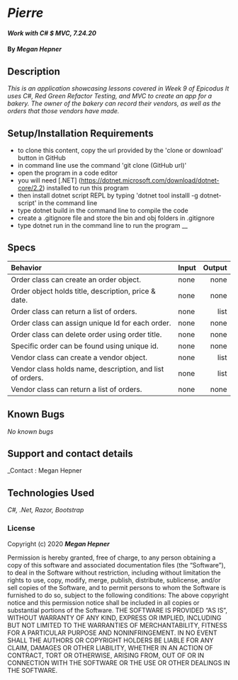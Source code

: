# _Pierre_

#### _Work with C# $ MVC, 7.24.20_

#### By _Megan Hepner_

## Description

_This is an application showcasing lessons covered in Week 9 of Epicodus It uses C#, Red Green Refactor Testing, and MVC to create an app for a bakery. The owner of the bakery can record their vendors, as well as the orders that those vendors have made._

## Setup/Installation Requirements

* to clone this content, copy the url provided by the 'clone or download' button in GitHub
* in command line use the command 'git clone (GitHub url)'
* open the program in a code editor
* you will need [.NET] (https://dotnet.microsoft.com/download/dotnet-core/2.2) installed to run this program 
* then install dotnet script REPL by typing 'dotnet tool installl -g dotnet-script' in the command line
* type dotnet build in the command line to compile the code
* create a .gitignore file and store the bin and obj folders in .gitignore
* type dotnet run in the command line to run the program
__

## Specs

| Behavior    | Input | Output |
| :---------- | ----- | -----: |
| Order class can create an order object. | none | none |
| Order object holds title, description, price & date. | none | none |
| Order class can return a list of orders. | none | list |
| Order class can assign unique Id for each order. | none | none |
| Order class can delete order using order title. | none | none |
| Specific order can be found using unique id. | none | none |
| Vendor class can create a vendor object. | none | list |
| Vendor class holds name, description, and list of orders. | none | list |
| Vendor class can return a list of orders. | none | none |


## Known Bugs

_No known bugs_

## Support and contact details

_Contact : Megan Hepner

## Technologies Used

_C#, .Net, Razor, Bootstrap_

### License

Copyright (c) 2020 **_Megan Hepner_**

Permission is hereby granted, free of charge, to any person obtaining a copy of this software and associated documentation files (the “Software”), to deal in the Software without restriction, including without limitation the rights to use, copy, modify, merge, publish, distribute, sublicense, and/or sell copies of the Software, and to permit persons to whom the Software is furnished to do so, subject to the following conditions:
The above copyright notice and this permission notice shall be included in all copies or substantial portions of the Software.
THE SOFTWARE IS PROVIDED “AS IS”, WITHOUT WARRANTY OF ANY KIND, EXPRESS OR IMPLIED, INCLUDING BUT NOT LIMITED TO THE WARRANTIES OF MERCHANTABILITY, FITNESS FOR A PARTICULAR PURPOSE AND NONINFRINGEMENT. IN NO EVENT SHALL THE AUTHORS OR COPYRIGHT HOLDERS BE LIABLE FOR ANY CLAIM, DAMAGES OR OTHER LIABILITY, WHETHER IN AN ACTION OF CONTRACT, TORT OR OTHERWISE, ARISING FROM, OUT OF OR IN CONNECTION WITH THE SOFTWARE OR THE USE OR OTHER DEALINGS IN THE SOFTWARE.